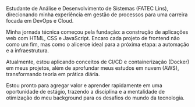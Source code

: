 Estudante de Análise e Desenvolvimento de Sistemas (FATEC Lins), direcionando minha experiência em gestão de processos para uma carreira focada em DevOps e Cloud.

Minha jornada técnica começou pela fundação: a construção de aplicações web com HTML, CSS e JavaScript. Encaro cada projeto de frontend não como um fim, mas como o alicerce ideal para a próxima etapa: a automação e a infraestrutura.

Atualmente, estou aplicando conceitos de CI/CD e containerização (Docker) em meus projetos, além de aprofundar meus estudos em nuvem (AWS), transformando teoria em prática diária.

Estou pronto para agregar valor e aprender rapidamente em uma oportunidade de estágio, trazendo a disciplina e a mentalidade de otimização do meu background para os desafios do mundo da tecnologia.
